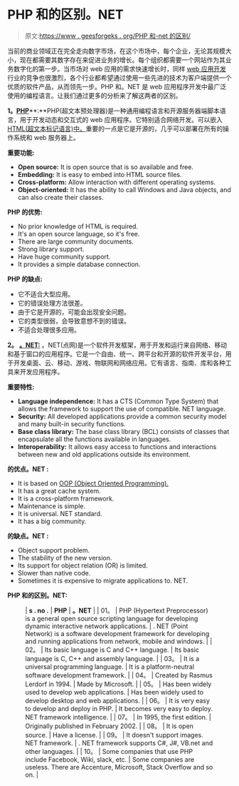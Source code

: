# PHP 和的区别。NET

> 原文:[https://www . geesforgeks . org/PHP 和-net 的区别/](https://www.geeksforgeeks.org/difference-between-php-and-net/)

当前的商业领域正在完全走向数字市场，在这个市场中，每个企业，无论其规模大小，现在都需要其数字存在来促进业务的增长。每个组织都需要一个网站作为其业务数字化的第一步。当市场对 web 应用的需求快速增长时，同样 [web 应用开发](https://www.geeksforgeeks.org/difference-between-web-application-and-website/)行业的竞争也很激烈，各个行业都希望通过使用一些先进的技术为客户端提供一个优质的软件产品，从而领先一步。PHP 和。NET 是 web 应用程序开发中最广泛使用的编程语言。让我们通过更多的分析来了解这两者的区别。

**1。**[**PHP**](https://www.geeksforgeeks.org/php/)**:**PHP(超文本预处理器)是一种通用编程语言和开源服务器端脚本语言，用于开发动态和交互式的 web 应用程序。它特别适合网络开发。可以嵌入 [HTML(超文本标记语言)中。](https://www.geeksforgeeks.org/html-tutorials/)重要的一点是它是开源的，几乎可以部署在所有的操作系统和 web 服务器上。

**重要功能:**

*   **Open source:** It is open source that is so available and free.
*   **Embedding:** It is easy to embed into HTML source files.
*   **Cross-platform:** Allow interaction with different operating systems.
*   **Object-oriented:** It has the ability to call Windows and Java objects, and can also create their classes.

**PHP 的优势:**

*   No prior knowledge of HTML is required.
*   It's an open source language, so it's free.
*   There are large community documents.
*   Strong library support.
*   Have huge community support.
*   It provides a simple database connection.

**PHP 的缺点:**

*   它不适合大型应用。
*   它的错误处理方法很差。
*   由于它是开源的，可能会出现安全问题。
*   它的类型很弱，会导致意想不到的错误。
*   不适合处理很多应用。

**2。** [**。NET:**](https://www.geeksforgeeks.org/introduction-to-net-framework/) 。NET(点网)是一个软件开发框架，用于开发和运行来自网络、移动和基于窗口的应用程序。它是一个自由、统一、跨平台和开源的软件开发平台，用于开发桌面、云、移动、游戏、物联网和网络应用。它有语言、指南、库和各种工具来开发应用程序。

**重要特性:**

*   **Language independence:** It has a CTS (Common Type System) that allows the framework to support the use of compatible. NET language.
*   **Security:** All developed applications provide a common security model and many built-in security functions.
*   **Base class library:** The base class library (BCL) consists of classes that encapsulate all the functions available in languages.
*   **Interoperability:** It allows easy access to functions and interactions between new and old applications outside its environment.

**的优点。NET :**

*   It is based on [OOP (Object Oriented Programming).](https://www.geeksforgeeks.org/oops-object-oriented-design/)
*   It has a great cache system.
*   It is a cross-platform framework.
*   Maintenance is simple.
*   It is universal. NET standard.
*   It has a big community.

**的缺点。NET :**

*   Object support problem.
*   The stability of the new version.
*   Its support for object relation (OR) is limited.
*   Slower than native code.
*   Sometimes it is expensive to migrate applications to. NET.

**PHP 和的区别。NET:**

<figure class="table">

| **s . no .** | **PHP** | **。NET** |
| 01。 | PHP (Hypertext Preprocessor) is a general open source scripting language for developing dynamic interactive network applications. | . NET (Point Network) is a software development framework for developing and running applications from network, mobile and windows. |
| 02。 | Its basic language is C and C++ language. | Its basic language is C, C++ and assembly language. |
| 03。 | It is a universal programming language. | It is a platform-neutral software development framework. |
| 04。 | Created by Rasmus Lerdorf in 1994. | Made by Microsoft. |
| 05。 | Has been widely used to develop web applications. | Has been widely used to develop desktop and web applications. |
| 06。 | It is very easy to develop and deploy in PHP. | It becomes very easy to deploy. NET framework intelligence. |
| 07。 | In 1995, the first edition. | Originally published in February 2002. |
| 08。 | It is open source. | Have a license. |
| 09。 | It doesn't support images. NET framework. | . NET framework supports C#, J#, VB.net and other languages. |
| 10。 | Some companies that use PHP include Facebook, Wiki, slack, etc. | Some companies are useless. There are Accenture, Microsoft, Stack Overflow and so on. |

</figure>